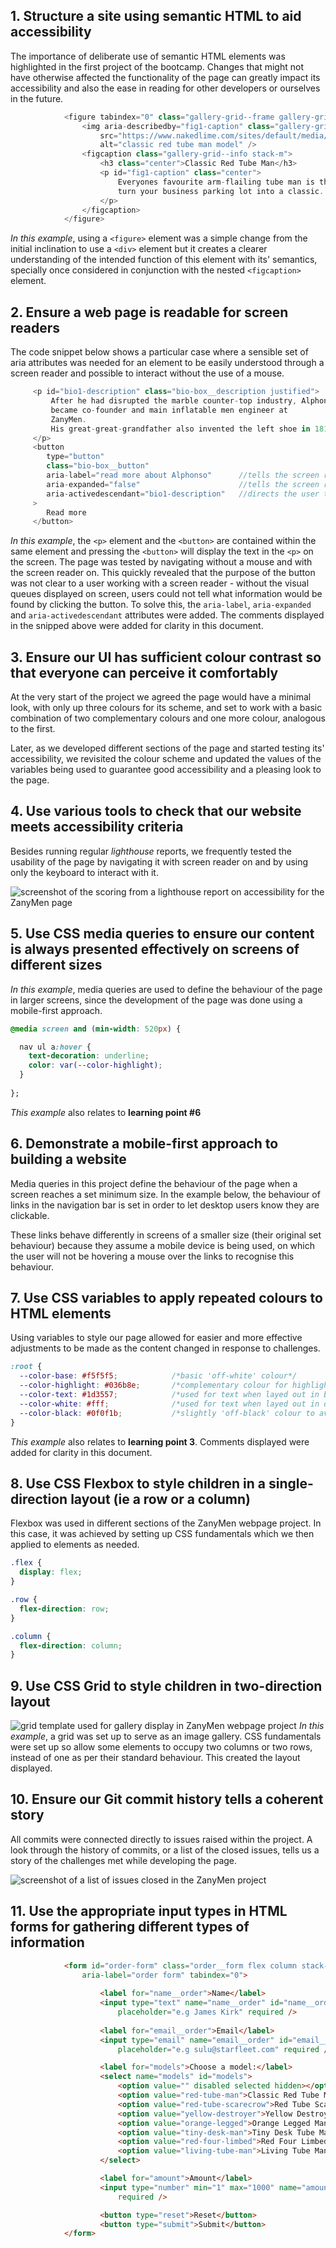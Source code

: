 ## 1. Structure a site using semantic HTML to aid accessibility
The importance of deliberate use of semantic HTML elements was highlighted in the first project of the bootcamp. Changes that might not have otherwise affected the functionality of the page can greatly impact its accessibility and also the ease in reading for other developers or ourselves in the future.

```js
            <figure tabindex="0" class="gallery-grid--frame gallery-grid--frame__long">
                <img aria-describedby="fig1-caption" class="gallery-grid--image"
                    src="https://www.nakedlime.com/sites/default/media/image/RS_tube_man.png"
                    alt="classic red tube man model" />
                <figcaption class="gallery-grid--info stack-m">
                    <h3 class="center">Classic Red Tube Man</h3>
                    <p id="fig1-caption" class="center">
                        Everyones favourite arm-flailing tube man is the feature that will
                        turn your business parking lot into a classic.
                    </p>
                </figcaption>
            </figure>
```
*In this example*, using a ```<figure>``` element was a simple change from the initial inclination to use a ```<div>``` element but it creates a clearer understanding of the intended function of this element with its' semantics, specially once considered in conjunction with the nested ```<figcaption>``` element.

## 2. Ensure a web page is readable for screen readers
The code snippet below shows a particular case where a sensible set of aria attributes was needed for an element to be easily understood through a screen reader and possible to interact without the use of a mouse.

```js
     <p id="bio1-description" class="bio-box__description justified">
         After he had disrupted the marble counter-top industry, Alphonso
         became co-founder and main inflatable men engineer at
         ZanyMen.
         His great-great-grandfather also invented the left shoe in 1818.
     </p>
     <button 
        type="button" 
        class="bio-box__button"
        aria-label="read more about Alphonso"      //tells the screen reader what can be found by pressing the button
        aria-expanded="false"                      //tells the screen reader that the button will expand a new section
        aria-activedescendant="bio1-description"   //directs the user to the element revealed once the button is expanded
     >
        Read more
     </button>                    
```
*In this example*, the ```<p>``` element and the ```<button>``` are contained within the same element and pressing the ```<button>``` will display the text in the ```<p>``` on the screen.
The page was tested by navigating without a mouse and with the screen reader on. This quickly revealed that the purpose of the button was not clear to a user working with a screen reader - without the visual queues displayed on screen, users could not tell what information would be found by clicking the button.
To solve this, the ```aria-label```, ```aria-expanded``` and ```aria-activedescendant``` attributes were added. The comments displayed in the snipped above were added for clarity in this document.

## 3. Ensure our UI has sufficient colour contrast so that everyone can perceive it comfortably
At the very start of the project we agreed the page would have a minimal look, with only up three colours for its scheme, and set to work with a basic combination of two complementary colours and one more colour, analogous to the first.

Later, as we developed different sections of the page and started testing its' accessibility, we revisited the colour scheme and updated the values of the variables being used to guarantee good accessibility and a pleasing look to the page.

## 4. Use various tools to check that our website meets accessibility criteria
Besides running regular *lighthouse* reports, we frequently tested the usability of the page by navigating it with screen reader on and by using only the keyboard to interact with it.

![screenshot of the scoring from a lighthouse report on accessibility for the ZanyMen page](img/screenshot__lighthouse.png)

## 5. Use CSS media queries to ensure our content is always presented effectively on screens of different sizes
*In this example*, media queries are used to define the behaviour of the page in larger screens, since the development of the page was done using a mobile-first approach.

```CSS
@media screen and (min-width: 520px) {

  nav ul a:hover {
    text-decoration: underline;
    color: var(--color-highlight);
  }
  
};
```
*This example* also relates to **learning point #6**

## 6. Demonstrate a mobile-first approach to building a website
Media queries in this project define the behaviour of the page when a screen reaches a set minimum size. In the example below, the behaviour of links in the navigation bar is set in order to let desktop users know they are clickable.

These links behave differently in screens of a smaller size (their original set behaviour) because they assume a mobile device is being used, on which the user will not be hovering a mouse over the links to recognise this behaviour.

## 7. Use CSS variables to apply repeated colours to HTML elements
Using variables to style our page allowed for easier and more effective adjustments to be made as the content changed in response to challenges.

```CSS
:root {
  --color-base: #f5f5f5;            /*basic 'off-white' colour*/
  --color-highlight: #036b8e;       /*complementary colour for highlights*/
  --color-text: #1d3557;            /*used for text when layed out in bright areas*/     
  --color-white: #fff;              /*used for text when layed out in dark areas*/
  --color-black: #0f0f1b;           /*slightly 'off-black' colour to avoid straining the eyes in very high contrast*/
}
```
*This example* also relates to **learning point 3**. Comments displayed were added for clarity in this document.

## 8. Use CSS Flexbox to style children in a single-direction layout (ie a row or a column)
Flexbox was used in different sections of the ZanyMen webpage project.
In this case, it was achieved by setting up CSS fundamentals which we then applied to elements as needed.

```CSS
.flex {
  display: flex;
}

.row {
  flex-direction: row;
}

.column {
  flex-direction: column;
}
```

## 9. Use CSS Grid to style children in two-direction layout

![grid template used for gallery display in ZanyMen webpage project](img/screenshot__grid.png)
*In this example*, a grid was set up to serve as an image gallery. 
CSS fundamentals were set up so allow some elements to occupy two columns or two rows, instead of one as per their standard behaviour.
This created the layout displayed.

## 10. Ensure our Git commit history tells a coherent story
All commits were connected directly to issues raised within the project. 
A look through the history of commits, or a list of the closed issues, tells us a story of the challenges met while developing the page. 

![screenshot of a list of issues closed in the ZanyMen project](img/screenshot__commit.png)

## 11. Use the appropriate input types in HTML forms for gathering different types of information

```HTML
            <form id="order-form" class="order__form flex column stack-m"
                aria-label="order form" tabindex="0">
                        
                    <label for="name__order">Name</label>
                    <input type="text" name="name__order" id="name__order"
                        placeholder="e.g James Kirk" required />
                            
                    <label for="email__order">Email</label>
                    <input type="email" name="email__order" id="email__order"
                        placeholder="e.g sulu@starfleet.com" required />

                    <label for="models">Choose a model:</label>
                    <select name="models" id="models">
                        <option value="" disabled selected hidden></option>
                        <option value="red-tube-man">Classic Red Tube Man</option>
                        <option value="red-tube-scarecrow">Red Tube Scarecrow</option>
                        <option value="yellow-destroyer">Yellow Destroyer Man</option>
                        <option value="orange-legged">Orange Legged Man</option>
                        <option value="tiny-desk-man">Tiny Desk Tube Man</option>
                        <option value="red-four-limbed">Red Four Limbed Red Man</option>
                        <option value="living-tube-man">Living Tube Man</option>
                    </select>

                    <label for="amount">Amount</label>
                    <input type="number" min="1" max="1000" name="amount" id="amount"
                        required />

                    <button type="reset">Reset</button>
                    <button type="submit">Submit</button>
            </form>
```
